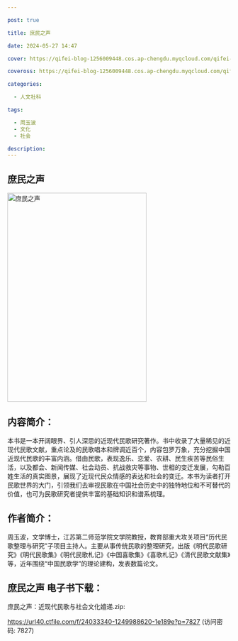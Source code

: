 ```yaml
---

post: true

title: 庶民之声

date: 2024-05-27 14:47

cover: https://qifei-blog-1256009448.cos.ap-chengdu.myqcloud.com/qifei-blog/6617423e68eb935713be8d30.jpg

coveross: https://qifei-blog-1256009448.cos.ap-chengdu.myqcloud.com/qifei-blog/6617423e68eb935713be8d30.jpg

categories:

  - 人文社科

tags:

  - 周玉波
  - 文化
  - 社会

description:
---
```


## 庶民之声
<img alt="庶民之声 " class="aligncenter loading" data-was-processed="true" decoding="async" fetchpriority="high" height="471" src="https://qifei-blog-1256009448.cos.ap-chengdu.myqcloud.com/qifei-blog/6617423e68eb935713be8d30.jpg " style="cursor: zoom-in;" width="314"/>

## 内容简介：

本书是一本开阔眼界、引人深思的近现代民歌研究著作。书中收录了大量稀见的近现代民歌文献，重点论及的民歌唱本和牌调近百个，内容包罗万象，充分挖掘中国近现代民歌的丰富内涵。借由民歌，表现逸乐、恋爱、农耕、民生疾苦等民俗生活，以及都会、新闻传媒、社会动员、抗战救灾等事物、世相的变迁发展，勾勒百姓生活的真实图景，展现了近现代民众情感的表达和社会的变迁。本书为读者打开民歌世界的大门，引领我们去审视民歌在中国社会历史中的独特地位和不可替代的价值，也可为民歌研究者提供丰富的基础知识和谱系梳理。

## 作者简介：

周玉波，文学博士，江苏第二师范学院文学院教授，教育部重大攻关项目“历代民歌整理与研究”子项目主持人。主要从事传统民歌的整理研究，出版《明代民歌研究》《明代民歌集》《明代民歌札记》《中国喜歌集》《喜歌札记》《清代民歌文献集》等，近年围绕“中国民歌学”的理论建构，发表数篇论文。

## 庶民之声 电子书下载：
庶民之声：近现代民歌与社会文化嬗递.zip: 

https://url40.ctfile.com/f/24033340-1249988620-1e189e?p=7827 (访问密码: 7827)

